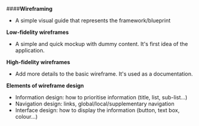 ####**Wireframing**

* A simple visual guide that represents the framework/blueprint

**Low-fidelity wireframes**

* A simple and quick mockup with dummy content. It's first idea of the application.

**High-fidelity wireframes**

* Add more details to the basic wireframe. It's used as a documentation.

**Elements of wireframe design**

* Information design: how to prioritise information (title, list, sub-list…)
* Navigation design: links, global/local/supplementary navigation
* Interface design: how to display the information (button, text box, colour…)
